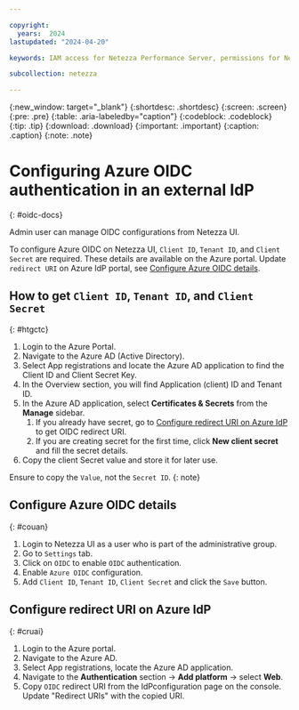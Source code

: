 ```yaml
---

copyright:
  years:  2024
lastupdated: "2024-04-20"

keywords: IAM access for Netezza Performance Server, permissions for Netezza Performance Server, identity and access management for Netezza Performance Server, roles for Netezza Performance Server, actions for Netezza Performance Server, assigning access for Netezza Performance Server

subcollection: netezza

---
```


{:new_window: target="_blank"}
{:shortdesc: .shortdesc}
{:screen: .screen}
{:pre: .pre}
{:table: .aria-labeledby="caption"}
{:codeblock: .codeblock}
{:tip: .tip}
{:download: .download}
{:important: .important}
{:caption: .caption}
{:note: .note}

# Configuring Azure OIDC authentication in an external IdP
{: #oidc-docs}

Admin user can manage OIDC configurations from Netezza UI.

To configure Azure OIDC on Netezza UI, `Client ID`, `Tenant ID`, and `Client Secret` are required. These details are available on the Azure portal. Update `redirect URI` on Azure IdP portal, see [Configure Azure OIDC details](/docs/netezza?topic=netezza-oidc-docs#couan).

## How to get `Client ID`, `Tenant ID`, and `Client Secret`
{: #htgctc}

1. Login to the Azure Portal.
2. Navigate to the Azure AD (Active Directory).
3. Select App registrations and locate the Azure AD application to find the Client ID and Client Secret Key.
4. In the Overview section, you will find Application (client) ID and Tenant ID.
1. In the Azure AD application, select **Certificates & Secrets** from the **Manage** sidebar.
   1.	If you already have secret, go to [Configure redirect URI on Azure IdP](/docs/netezza?topic=netezza-oidc-docs#cruai) to get OIDC redirect URI.
   2.	If you are creating secret for the first time, click **New client secret** and fill the secret details.
6. Copy the client Secret value and store it for later use.


Ensure to copy the `Value`, not the `Secret ID`.
{: note}


## Configure Azure OIDC details
{: #couan}

1. Login to Netezza UI as a user who is part of the administrative group.
2. Go to `Settings` tab.
3. Click on `OIDC` to enable `OIDC` authentication.
4. Enable `Azure OIDC` configuration.
5. Add `Client ID`, `Tenant ID`, `Client Secret` and click the `Save` button.

## Configure redirect URI on Azure IdP
{: #cruai}

1. Login to the Azure portal.
2. Navigate to the Azure AD.
3. Select App registrations, locate the Azure AD application.
3. Navigate to the **Authentication** section -> **Add platform** -> select **Web**.
4. Copy `OIDC` redirect URI from the IdPconfiguration page on the console. Update "Redirect URIs" with the copied URI.
